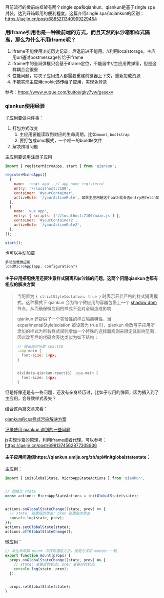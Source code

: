 目前流行的微前端框架有两个single spa和qiankun。qiankun是基于single spa封装，达到开箱即用的便利程度。这篇介绍single spa和qiankun的区别：https://juejin.cn/post/6885211340999229454

### 用iframe引用也是一种微前端的方式，而且天然的js沙箱和样式隔离，那么为什么不用iframe呢？

1. iframe不能使用浏览历史记录，后退前进不能用。//利用localstorage，主应用url通过postmessage传给子iframe
2. iframe中的全局弹框只会基于iframe定位，不能居中//主应用做弹窗，但是这样耦合会很重
3. 性能问题，每次子应用进入都需要重建浏览器上下文，重新加载资源
4. 不能实现主应用cookie透传给子应用，实现免登录

参考：https://www.yuque.com/kuitos/gky7yw/gesexv

### qiankun使用经验

子应用要做两件事：

1. 打包方式改变
   1. 主应用要能读取到对应的生命周期，比如`mount`, `bootstrap` 
   2. 要打包成umd模式，一个唯一的bundle文件
2. 解决跨域问题

主应用要调用注册子应用

```js
import { registerMicroApps, start } from 'qiankun';

registerMicroApps([
  {
    name: 'react app', // app name registered
    entry: '//localhost:7100',
    container: '#yourContainer',
    activeRule: '/yourActiveRule', 如果主应用是这个path就会去entry用fetch加载bundlejs，然后把mount返回的dom挂载在container里
  },
  {
    name: 'vue app',
    entry: { scripts: ['//localhost:7100/main.js'] },
    container: '#yourContainer2',
    activeRule: '/yourActiveRule2',
  },
]);

start();
```

也可以手动加载

```js
手动加载微应用
loadMicroApp(app, configuration?)
```

#### 主子应用搭配使用还要注意样式隔离和js沙箱的问题，这两个问题qiankun也都有相应的解决方案

> 当配置为 `{ strictStyleIsolation: true }` 时表示开启严格的样式隔离模式。这种模式下 qiankun 会为每个微应用的容器包裹上一个 [shadow dom](https://developer.mozilla.org/zh-CN/docs/Web/Web_Components/Using_shadow_DOM) 节点，从而确保微应用的样式不会对全局造成影响
>
> qiankun 还提供了一个实验性的样式隔离特性，当 experimentalStyleIsolation 被设置为 true 时，qiankun 会改写子应用所添加的样式为所有样式规则增加一个特殊的选择器规则来限定其影响范围，因此改写后的代码会表达类似为如下结构：
>
> ```javascript
> // 假设应用名是 react16
> .app-main {
>   font-size: 14px;
> }
> 
> 
> div[data-qiankun-react16] .app-main {
>   font-size: 14px;
> }
> ```

但是好像还是有一些问题，还没有亲身经历过，比如子应用的弹窗，因为插入到了主应用，会导致样式丢失？

结合这两篇文章来看：

 [qiankun的css样式污染解决方案](https://juejin.cn/post/6992944363798003743) 

[记录使用 qiankun 遇到的一些问题](https://www.xiaoboy.com/topic/202110241730.html) 

js实现沙箱的原理，利用iframe或者代理。可以参考：https://juejin.cn/post/6981374562877308936

#### 主子应用间通信https://qiankun.umijs.org/zh/api#initglobalstatestate：

主应用：

```ts
import { initGlobalState, MicroAppStateActions } from 'qiankun';


// 初始化 state
const actions: MicroAppStateActions = initGlobalState(state);


actions.onGlobalStateChange((state, prev) => {
  // state: 变更后的状态; prev 变更前的状态
  console.log(state, prev);
});
actions.setGlobalState(state);
actions.offGlobalStateChange();
```

微应用：

```ts
// 从生命周期 mount 中获取通信方法，使用方式和 master 一致
export function mount(props) {
  props.onGlobalStateChange((state, prev) => {
    // state: 变更后的状态; prev 变更前的状态
    console.log(state, prev);
  });


  props.setGlobalState(state);
}
```